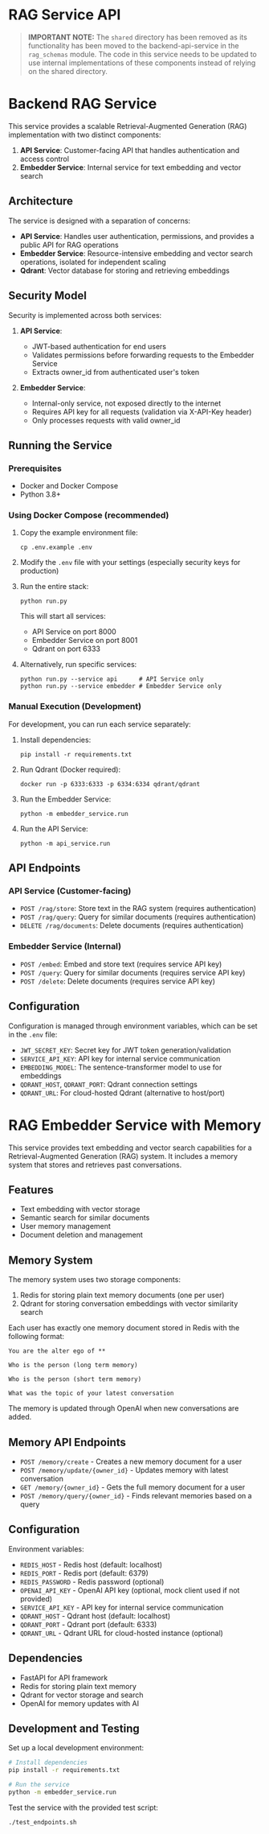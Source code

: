 # RAG Service API

> **IMPORTANT NOTE:** The `shared` directory has been removed as its functionality has been moved to the backend-api-service in the `rag_schemas` module. The code in this service needs to be updated to use internal implementations of these components instead of relying on the shared directory.

# Backend RAG Service

This service provides a scalable Retrieval-Augmented Generation (RAG) implementation with two distinct components:

1. **API Service**: Customer-facing API that handles authentication and access control
2. **Embedder Service**: Internal service for text embedding and vector search

## Architecture

The service is designed with a separation of concerns:

- **API Service**: Handles user authentication, permissions, and provides a public API for RAG operations
- **Embedder Service**: Resource-intensive embedding and vector search operations, isolated for independent scaling
- **Qdrant**: Vector database for storing and retrieving embeddings

## Security Model

Security is implemented across both services:

1. **API Service**:

   - JWT-based authentication for end users
   - Validates permissions before forwarding requests to the Embedder Service
   - Extracts owner_id from authenticated user's token

2. **Embedder Service**:
   - Internal-only service, not exposed directly to the internet
   - Requires API key for all requests (validation via X-API-Key header)
   - Only processes requests with valid owner_id

## Running the Service

### Prerequisites

- Docker and Docker Compose
- Python 3.8+

### Using Docker Compose (recommended)

1. Copy the example environment file:

   ```
   cp .env.example .env
   ```

2. Modify the `.env` file with your settings (especially security keys for production)

3. Run the entire stack:

   ```
   python run.py
   ```

   This will start all services:

   - API Service on port 8000
   - Embedder Service on port 8001
   - Qdrant on port 6333

4. Alternatively, run specific services:
   ```
   python run.py --service api      # API Service only
   python run.py --service embedder # Embedder Service only
   ```

### Manual Execution (Development)

For development, you can run each service separately:

1. Install dependencies:

   ```
   pip install -r requirements.txt
   ```

2. Run Qdrant (Docker required):

   ```
   docker run -p 6333:6333 -p 6334:6334 qdrant/qdrant
   ```

3. Run the Embedder Service:

   ```
   python -m embedder_service.run
   ```

4. Run the API Service:
   ```
   python -m api_service.run
   ```

## API Endpoints

### API Service (Customer-facing)

- `POST /rag/store`: Store text in the RAG system (requires authentication)
- `POST /rag/query`: Query for similar documents (requires authentication)
- `DELETE /rag/documents`: Delete documents (requires authentication)

### Embedder Service (Internal)

- `POST /embed`: Embed and store text (requires service API key)
- `POST /query`: Query for similar documents (requires service API key)
- `POST /delete`: Delete documents (requires service API key)

## Configuration

Configuration is managed through environment variables, which can be set in the `.env` file:

- `JWT_SECRET_KEY`: Secret key for JWT token generation/validation
- `SERVICE_API_KEY`: API key for internal service communication
- `EMBEDDING_MODEL`: The sentence-transformer model to use for embeddings
- `QDRANT_HOST`, `QDRANT_PORT`: Qdrant connection settings
- `QDRANT_URL`: For cloud-hosted Qdrant (alternative to host/port)

# RAG Embedder Service with Memory

This service provides text embedding and vector search capabilities for a Retrieval-Augmented Generation (RAG) system.
It includes a memory system that stores and retrieves past conversations.

## Features

- Text embedding with vector storage
- Semantic search for similar documents
- User memory management
- Document deletion and management

## Memory System

The memory system uses two storage components:

1. Redis for storing plain text memory documents (one per user)
2. Qdrant for storing conversation embeddings with vector similarity search

Each user has exactly one memory document stored in Redis with the following format:

```
You are the alter ego of **

Who is the person (long term memory)

Who is the person (short term memory)

What was the topic of your latest conversation
```

The memory is updated through OpenAI when new conversations are added.

## Memory API Endpoints

- `POST /memory/create` - Creates a new memory document for a user
- `POST /memory/update/{owner_id}` - Updates memory with latest conversation
- `GET /memory/{owner_id}` - Gets the full memory document for a user
- `POST /memory/query/{owner_id}` - Finds relevant memories based on a query

## Configuration

Environment variables:

- `REDIS_HOST` - Redis host (default: localhost)
- `REDIS_PORT` - Redis port (default: 6379)
- `REDIS_PASSWORD` - Redis password (optional)
- `OPENAI_API_KEY` - OpenAI API key (optional, mock client used if not provided)
- `SERVICE_API_KEY` - API key for internal service communication
- `QDRANT_HOST` - Qdrant host (default: localhost)
- `QDRANT_PORT` - Qdrant port (default: 6333)
- `QDRANT_URL` - Qdrant URL for cloud-hosted instance (optional)

## Dependencies

- FastAPI for API framework
- Redis for storing plain text memory
- Qdrant for vector storage and search
- OpenAI for memory updates with AI

## Development and Testing

Set up a local development environment:

```bash
# Install dependencies
pip install -r requirements.txt

# Run the service
python -m embedder_service.run
```

Test the service with the provided test script:

```bash
./test_endpoints.sh
```
